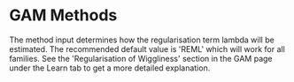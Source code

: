 # GAM Methods

The method input determines how the regularisation term lambda will be estimated. The recommended default value is 'REML' which will work for all families. See the 'Regularisation of Wiggliness' section in the GAM page under the Learn tab to get a more detailed explanation.
